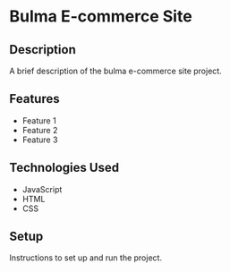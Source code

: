 # Bulma E-commerce Site

## Description

A brief description of the bulma e-commerce site project.

## Features

- Feature 1
- Feature 2
- Feature 3

## Technologies Used

- JavaScript
- HTML
- CSS

## Setup

Instructions to set up and run the project.
